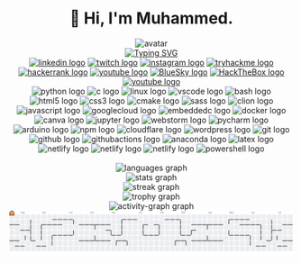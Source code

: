 <div align="center">
    <h1>💫 Hi, I'm Muhammed.</h1>
    <img height="144" src="https://media.giphy.com/media/M9gbBd9nbDrOTu1Mqx/giphy.gif" alt="avatar"  />
    <br>
    <a href="https://git.io/typing-svg" target="_blank">
        <img src="https://readme-typing-svg.herokuapp.com?font=Space+Grotesk&size=41&duration=4000&pause=1000&color=A0FF14&center=true&vCenter=true&random=true&width=707&height=77&lines=An+Aspiring+Cybersecurity+Engineer;An+Ethical+Hacker+in+Training;A+Security+Enthusiast;A+Future+InfoSec+Professional" alt="Typing SVG">
    </a>
</div>

<div align="center">
    <a href="https://linkedin.com/in/msio" target="_blank"><img src="https://img.shields.io/static/v1?message=LinkedIn&logo=linkedin&label=&color=0077B5&logoColor=white&labelColor=&style=for-the-badge" height="23" alt="linkedin logo"  /></a>
    <a href="https://www.twitch.tv/msio808" target="_blank"><img src="https://img.shields.io/static/v1?message=Twitch&logo=twitch&label=&color=9146FF&logoColor=white&labelColor=&style=for-the-badge" height="23" alt="twitch logo"  /></a>
    <a href="https://instagram.com/msio414" target="_blank"><img src="https://img.shields.io/static/v1?message=Instagram&logo=instagram&label=&color=E4405F&logoColor=white&labelColor=&style=for-the-badge" height="23" alt="instagram logo"  /></a>
    <a href="https://tryhackme.com/p/msio/" target="_blank"><img src="https://img.shields.io/static/v1?message=TryHackMe&logo=tryhackme&label=&color=FFFFFF&logoColor=990000&labelColor=&style=for-the-badge" height="23" alt="tryhackme logo"  /></a>
    <a href="https://hackerrank.com/profile/mrmasio/" target="_blank"><img src="https://img.shields.io/static/v1?message=HackerRank&logo=hackerrank&label=&color=2EC866&logoColor=white&labelColor=&style=for-the-badge" height="23" alt="hackerrank logo"  /></a>
    <a href="https://youtube.com/@logstacklabs" target="_blank"><img src="https://img.shields.io/static/v1?message=Youtube&logo=youtube&label=&color=FF0000&logoColor=white&labelColor=&style=for-the-badge" height="23" alt="youtube logo"  /></a>
    <a href="https://bsky.app/profile/msio.me" target="_blank"><img src="https://img.shields.io/static/v1?message=BlueSky&logo=bluesky&label=&color=0285FF&logoColor=white&labelColor=&style=for-the-badge" height="23" alt="BlueSky logo"  /></a>
    <a href="https://referral.hackthebox.com/mzED68I" target="_blank"><img src="https://img.shields.io/static/v1?message=HackTheBox&logo=hackthebox&label=&color=FFFFFF&logoColor=009900&labelColor=&style=for-the-badge" height="23" alt="HackTheBox logo"  /></a>
    <a href="https://leetcode.com/u/msio" target="_blank"><img src="https://img.shields.io/static/v1?message=Leetcode&logo=leetcode&label=&color=black&logoColor=gold&labelColor=&style=for-the-badge" height="23" alt="youtube logo"  /></a>
</div>

<div align="center">
    <img src="https://skillicons.dev/icons?i=py" height="41" alt="python logo"  />
    <img src="https://cdn.jsdelivr.net/gh/devicons/devicon/icons/c/c-original.svg" height="41" alt="c logo"  />
    <img src="https://cdn.jsdelivr.net/gh/devicons/devicon/icons/linux/linux-original.svg" height="41" alt="linux logo"  />
    <img src="https://cdn.jsdelivr.net/gh/devicons/devicon/icons/vscode/vscode-original.svg" height="41" alt="vscode logo"  />
    <img src="https://cdn.simpleicons.org/gnubash/4EAA25" height="41" alt="bash logo"  />
    <img src="https://cdn.jsdelivr.net/gh/devicons/devicon/icons/html5/html5-original.svg" height="41" alt="html5 logo"  />
    <img src="https://cdn.jsdelivr.net/gh/devicons/devicon/icons/css3/css3-original.svg" height="41" alt="css3 logo"  />
    <img src="https://cdn.jsdelivr.net/gh/devicons/devicon/icons/cmake/cmake-original.svg" height="41" alt="cmake logo"  />
    <img src="https://cdn.jsdelivr.net/gh/devicons/devicon/icons/sass/sass-original.svg" height="41" alt="sass logo"  />
    <img src="https://cdn.jsdelivr.net/gh/devicons/devicon/icons/clion/clion-original.svg" height="41" alt="clion logo"  />
    <img src="https://cdn.jsdelivr.net/gh/devicons/devicon/icons/javascript/javascript-original.svg" height="41" alt="javascript logo"  />
    <img src="https://cdn.jsdelivr.net/gh/devicons/devicon/icons/googlecloud/googlecloud-original.svg" height="41" alt="googlecloud logo"  />
    <img src="https://cdn.jsdelivr.net/gh/devicons/devicon/icons/embeddedc/embeddedc-original.svg" height="41" alt="embeddedc logo"  />
    <img src="https://cdn.jsdelivr.net/gh/devicons/devicon/icons/docker/docker-original.svg" height="41" alt="docker logo"  />
    <img src="https://cdn.jsdelivr.net/gh/devicons/devicon/icons/canva/canva-original.svg" height="41" alt="canva logo"  />
    <img src="https://cdn.jsdelivr.net/gh/devicons/devicon/icons/jupyter/jupyter-original.svg" height="41" alt="jupyter logo"  />
    <img src="https://cdn.jsdelivr.net/gh/devicons/devicon/icons/webstorm/webstorm-original.svg" height="41" alt="webstorm logo"  />
    <img src="https://cdn.jsdelivr.net/gh/devicons/devicon/icons/pycharm/pycharm-original.svg" height="41" alt="pycharm logo"  />
    <img src="https://cdn.jsdelivr.net/gh/devicons/devicon/icons/arduino/arduino-original.svg" height="41" alt="arduino logo"  />
    <img src="https://cdn.jsdelivr.net/gh/devicons/devicon/icons/npm/npm-original-wordmark.svg" height="41" alt="npm logo"  />
    <img src="https://cdn.simpleicons.org/cloudflare/F38020" height="41" alt="cloudflare logo"  />
    <img src="https://cdn.jsdelivr.net/gh/devicons/devicon/icons/wordpress/wordpress-original.svg" height="41" alt="wordpress logo"  />
    <img src="https://cdn.jsdelivr.net/gh/devicons/devicon/icons/git/git-original.svg" height="41" alt="git logo"  />
    <img src="https://cdn.jsdelivr.net/gh/devicons/devicon/icons/github/github-original.svg" height="41" alt="github logo"  />
    <img src="https://skillicons.dev/icons?i=githubactions" height="41" alt="githubactions logo"  />
    <img src="https://cdn.jsdelivr.net/gh/devicons/devicon/icons/anaconda/anaconda-original.svg" height="41" alt="anaconda logo"  />
    <img src="https://cdn.simpleicons.org/latex/008080" height="41" alt="latex logo"  />
    <img src="https://cdn.simpleicons.org/netlify/00C7B7" height="41" alt="netlify logo"  />
    <img src="https://cdn.simpleicons.org/markdown/FFFFFF" height="41" alt="netlify logo"  />
    <img src="https://cdn.simpleicons.org/cisco/1BA0D7" height="41" alt="netlify logo"  />
    <img src="https://skillicons.dev/icons?i=powershell" height="41" alt="powershell logo"  />
</div>

<br>

<div align="center">
    <img src="https://github-readme-stats.vercel.app/api/top-langs?username=msio414&locale=en&hide_title=false&layout=compact&card_width=320&langs_count=5&theme=dracula&hide_border=false&order=2" height="150" alt="languages graph" /> <br>
    <img src="https://github-readme-stats.vercel.app/api?username=msio414&hide_title=false&hide_rank=false&show_icons=true&include_all_commits=true&count_private=true&disable_animations=false&theme=dracula&locale=en&hide_border=false&order=1" height="150" alt="stats graph" /> <br>
    <img src="https://streak-stats.demolab.com?user=msio414&locale=en&mode=daily&theme=dracula&hide_border=false&border_radius=5&order=3" height="150" alt="streak graph" /> <br>
    <img src="https://github-profile-trophy.vercel.app?username=msio414&theme=dracula&column=-1&row=1&margin-w=8&margin-h=8&no-bg=false&no-frame=false&order=4" height="150" alt="trophy graph" /> <br>
    <img src="https://github-readme-activity-graph.vercel.app/graph?username=msio414&radius=16&theme=dracula&area=true&order=5" height="313" alt="activity-graph graph"  />
    <picture>
        <source media="(prefers-color-scheme: dark)" srcset="https://raw.githubusercontent.com/msio414/msio414/output/pacman-contribution-graph-dark.svg">
        <source media="(prefers-color-scheme: light)" srcset="https://raw.githubusercontent.com/msio414/msio414/output/pacman-contribution-graph.svg">
        <img alt="pacman contribution graph" src="https://raw.githubusercontent.com/msio414/msio414/output/pacman-contribution-graph.svg">
    </picture>
</div>





<!--
[![Typing SVG](https://readme-typing-svg.herokuapp.com?font=Space+Grotesk&size=41&duration=4000&pause=1000&color=A0FF14&center=true&vCenter=true&random=true&width=707&height=77&lines=An+Aspiring+Cybersecurity+Engineer;An+Ethical+Hacker+in+Training;A+Security+Enthusiast;A+Future+InfoSec+Professional)](https://git.io/typing-svg)
## 🌐 Socials:
[![Bluesky](https://img.shields.io/badge/bluesky-0285FF?style=for-the-badge&logo=bluesky&logoColor=%23FFFFFF)](https://bsky.app/profile/msio.me)
# 📊 GitHub Stats:
# 💻 Tech Stack:
![C](https://img.shields.io/badge/c-%2300599C.svg?style=for-the-badge&logo=c&logoColor=white) ![CSS3](https://img.shields.io/badge/css3-%231572B6.svg?style=for-the-badge&logo=css3&logoColor=white) ![HTML5](https://img.shields.io/badge/html5-%23E34F26.svg?style=for-the-badge&logo=html5&logoColor=white) ![Bash Script](https://img.shields.io/badge/bash_script-%23121011.svg?style=for-the-badge&logo=gnu-bash&logoColor=white) ![PowerShell](https://img.shields.io/badge/PowerShell-%235391FE.svg?style=for-the-badge&logo=powershell&logoColor=white) ![Python](https://img.shields.io/badge/python-3670A0?style=for-the-badge&logo=python&logoColor=ffdd54) ![Markdown](https://img.shields.io/badge/markdown-%23000000.svg?style=for-the-badge&logo=markdown&logoColor=white) ![LaTeX](https://img.shields.io/badge/latex-%23008080.svg?style=for-the-badge&logo=latex&logoColor=white) ![Linux](https://img.shields.io/badge/Linux-%23000000.svg?style=for-the-badge&logo=linux&logoColor=%yellow) ![Netlify](https://img.shields.io/badge/netlify-%23000000.svg?style=for-the-badge&logo=netlify&logoColor=#00C7B7) ![Cloudflare](https://img.shields.io/badge/Cloudflare-F38020?style=for-the-badge&logo=Cloudflare&logoColor=white) ![Google Cloud](https://img.shields.io/badge/GoogleCloud-%234285F4.svg?style=for-the-badge&logo=google-cloud&logoColor=white) ![Anaconda](https://img.shields.io/badge/Anaconda-%2344A833.svg?style=for-the-badge&logo=anaconda&logoColor=white) ![NPM](https://img.shields.io/badge/NPM-%23CB3837.svg?style=for-the-badge&logo=npm&logoColor=white) ![TryHackMe](https://img.shields.io/badge/Tryhackme-%23FFFFFF.svg?style=for-the-badge&logo=Tryhackme&logoColor=%23990000) ![HackTheBox](https://img.shields.io/badge/Hackthebox-%23FFFFFF.svg?style=for-the-badge&logo=hackthebox&logoColor=%23009900) ![Canva](https://img.shields.io/badge/Canva-%2300C4CC.svg?style=for-the-badge&logo=Canva&logoColor=white) ![Git](https://img.shields.io/badge/git-%23F05033.svg?style=for-the-badge&logo=git&logoColor=white) ![GitHub](https://img.shields.io/badge/github-%23121011.svg?style=for-the-badge&logo=github&logoColor=white) ![GitHub Actions](https://img.shields.io/badge/github%20actions-%232671E5.svg?style=for-the-badge&logo=githubactions&logoColor=white) ![Arduino](https://img.shields.io/badge/-Arduino-00979D?style=for-the-badge&logo=Arduino&logoColor=white) ![Cisco](https://img.shields.io/badge/cisco-%23049fd9.svg?style=for-the-badge&logo=cisco&logoColor=black) ![CMake](https://img.shields.io/badge/CMake-%23008FBA.svg?style=for-the-badge&logo=cmake&logoColor=white) ![Docker](https://img.shields.io/badge/docker-%230db7ed.svg?style=for-the-badge&logo=docker&logoColor=white) ![Wordpress](https://img.shields.io/badge/Wordpress-%23FFFFFF.svg?style=for-the-badge&logo=wordpress&logoColor=%23191919) ![Jetbrains Software](https://img.shields.io/badge/Jetbrains-%23000000.svg?style=for-the-badge&logo=jetbrains&logoColor=%23FFFFFF)
-->

